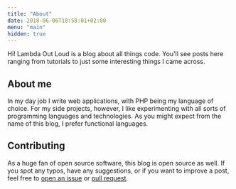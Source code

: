 ```yaml
---
title: "About"
date: 2018-06-06T18:58:01+02:00
menu: "main"
hidden: true
---
```



Hi! Lambda Out Loud is a blog about all things code. You'll see posts here
ranging from tutorials to just some interesting things I came across.


## About me
In my day job I write web applications, with PHP being my language of choice.
For my side projects, however, I like experimenting with all sorts of
programming languages and technologies. As you might expect from the name of
this blog, I prefer functional languages.

## Contributing
As a huge fan of open source software, this blog is open source as well. If you
spot any typos, have any suggestions, or if you want to improve a post, feel
free to [open an issue](#) or [pull request](#).

